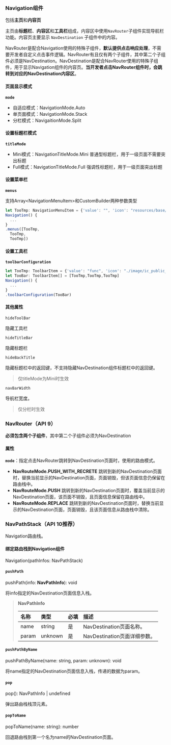 ### Navigation组件

包括**主页**和**内容页**

主页由**标题栏**、**内容区**和**工具栏**组成，内容区中使用`NavRouter`子组件实现导航栏功能。内容页主要显示 `NavDestination` 子组件中的内容。

NavRouter是配合Navigation使用的特殊子组件，**默认提供点击响应处理**，不需要开发者自定义点击事件逻辑。NavRouter有且仅有两个子组件，其中第二个子组件必须是NavDestination。NavDestination是配合NavRouter使用的特殊子组件，用于显示Navigation组件的内容页。**当开发者点击NavRouter组件时，会跳转到对应的NavDestination内容区**。



#### 页面显示模式

**`mode`**

+ 自适应模式：NavigationMode.Auto
+ 单页面模式：NavigationMode.Stack
+ 分栏模式：NavigaitionMode.Split



#### 设置标题栏模式

**`titleMode`**

+ Mini模式：NavigationTitleMode.Mini	普通型标题栏，用于一级页面不需要突出标题
+ Full模式：NavigationTitleMode.Full	强调性标题栏，用于一级页面突出标题



#### 设置菜单栏

**`menus`**

支持Array\<NavigationMenuItem>和CustomBuilder两种参数类型

```ts
let TooTmp: NavigationMenuItem = {'value': "", 'icon': "resources/base/media/ic_public_highlights.svg", 'action': ()=> {}}
Navigation() {
  ...
}
.menus([TooTmp,
  TooTmp,
  TooTmp])
```



#### 设置工具栏

**`toolbarConfiguration`**

```ts
let TooTmp: ToolbarItem = {'value': "func", 'icon': "./image/ic_public_highlights.svg", 'action': ()=> {}}
let TooBar: ToolbarItem[] = [TooTmp,TooTmp,TooTmp]
Navigation() {
  ...
}
.toolbarConfiguration(TooBar)
```



#### 其他属性

`hideToolBar`

隐藏工具栏



`hideTitleBar`

隐藏标题栏



`hideBackTitle`

隐藏标题栏中的返回键，不支持隐藏NavDestination组件标题栏中的返回键。

> 仅titleMode为Mini时生效



`navBarWidth`

导航栏宽度。

> 仅分栏时生效





### NavRouter（API 9）

**必须包含两个子组件**，其中第二个子组件必须为NavDestination

#### 属性

**`mode`**：指定点击NavRouter跳转到NavDestination页面时，使用的路由模式。

+ **NavRouteMode.PUSH_WITH_RECRETE**
  跳转到新的NavDestination页面时，替换当前显示的NavDestination页面，页面销毁，但该页面信息仍保留在路由栈中。
+ **NavRouteMode.PUSH**
  跳转到新的NavDestination页面时，覆盖当前显示的NavDestination页面，该页面不销毁，且页面信息保留在路由栈中。
+ **NavRouteMode.REPLACE**
  跳转到新的NavDestination页面时，替换当前显示的NavDestination页面，页面销毁，且该页面信息从路由栈中清除。



### NavPathStack（API 10推荐）

Navigation路由栈。



#### 绑定路由栈到Navigation组件

Navigation(pathInfos: NavPathStack)



#### `pushPath`

pushPath(info: **NavPathInfo**): void

将info指定的NavDestination页面信息入栈。

> **NavPathInfo**
>
> | 名称  | 类型    | 必填 | 描述                         |
> | :---- | :------ | :--- | :--------------------------- |
> | name  | string  | 是   | NavDestination页面名称。     |
> | param | unknown | 是   | NavDestination页面详细参数。 |



#### `pushPathByName`

pushPathByName(name: string, param: unknown): void

将name指定的NavDestination页面信息入栈，传递的数据为param。



#### `pop`

pop(): NavPathInfo | undefined

弹出路由栈栈顶元素。



#### `popToName`

popToName(name: string): number

回退路由栈到第一个名为name的NavDestination页面。



